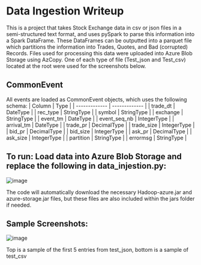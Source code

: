 # Data Ingestion Writeup
This is a project that takes Stock Exchange data in csv or json files in a semi-structured text format, and uses pySpark to parse this information into a Spark DataFrame. These DataFrames can be outputted into a parquet file which partitions the information into Trades, Quotes, and Bad (corrupted) Records.  Files used for processing this data were uploaded into Azure Blob Storage using AzCopy. One of each type of file (Test_json and Test_csv) located at the root were used for the screenshots below.
## CommonEvent
All events are loaded as CommonEvent objects, which uses the following schema:
| Column  	| Type 		|
| ------------- 	| ------------- 	|
| trade_dt  	| DateType  	|
| rec_type 	| StringType 	|
| symbol 	| StringType 	|
| exchange 	| StringType 	|
| event_tm 	| DateType 	|
| event_seq_nb | IntegerType 	|
| arrival_tm 	| DateType	|
| trade_pr 	| DecimalType 	|
| trade_size 	| IntegerType 	|
| bid_pr 	| DecimalType 	|
| bid_size 	| IntegerType 	|
| ask_pr 	| DecimalType 	|
| ask_size 	| IntegerType 	|
| partition 	| StringType 	|
| errormsg 	| StringType 	|

## To run: Load data into Azure Blob Storage and replace the following in data_injestion.py:
 ![image](https://github.com/user-attachments/assets/8e247bf1-ef39-43a0-97d9-abe54d666b0c)


The code will automatically download the necessary Hadoop-azure.jar and azure-storage.jar files, but these files are also included within the jars folder if needed.

## Sample Screenshots:
 ![image](https://github.com/user-attachments/assets/e3ffc85c-8064-42bd-bb88-439e87851ec1)

Top is a sample of the first 5 entries from test_json, bottom is a sample of test_csv

